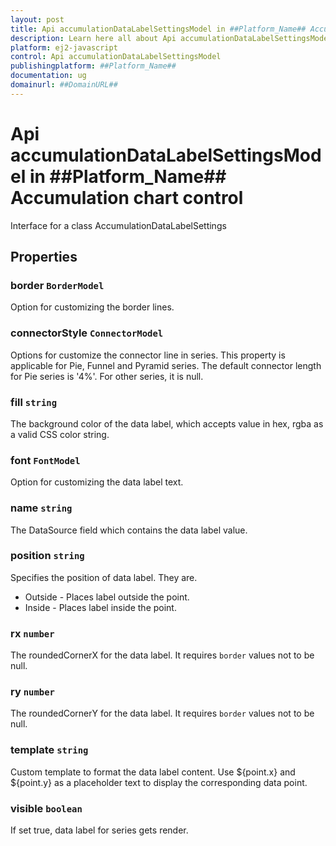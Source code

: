 ```yaml
---
layout: post
title: Api accumulationDataLabelSettingsModel in ##Platform_Name## Accumulation chart control | Syncfusion
description: Learn here all about Api accumulationDataLabelSettingsModel in Syncfusion ##Platform_Name## Accumulation chart control of Syncfusion Essential JS 2 and more.
platform: ej2-javascript
control: Api accumulationDataLabelSettingsModel 
publishingplatform: ##Platform_Name##
documentation: ug
domainurl: ##DomainURL##
---
```


# Api accumulationDataLabelSettingsModel in ##Platform_Name## Accumulation chart control

Interface for a class AccumulationDataLabelSettings

## Properties

### border `BorderModel`

Option for customizing the border lines.

### connectorStyle `ConnectorModel`

Options for customize the connector line in series. This property is applicable for Pie, Funnel and Pyramid series. The default connector length for Pie series is '4%'. For other series, it is null.

### fill `string`

The background color of the data label, which accepts value in hex, rgba as a valid CSS color string.

### font `FontModel`

Option for customizing the data label text.

### name `string`

The DataSource field which contains the data label value.

### position `string`

Specifies the position of data label. They are.
* Outside - Places label outside the point.
* Inside - Places label inside the point.

### rx `number`

The roundedCornerX for the data label. It requires `border` values not to be null.

### ry `number`

The roundedCornerY for the data label. It requires `border` values not to be null.

### template `string`

Custom template to format the data label content. Use ${point.x} and ${point.y} as a placeholder text to display the corresponding data point.

### visible `boolean`

If set true, data label for series gets render.
